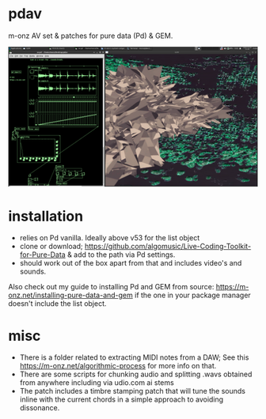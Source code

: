 # pdav

m-onz AV set & patches for pure data (Pd) & GEM.

<img src="screenshot.png" loading="lazy" />

# installation

* relies on Pd vanilla. Ideally above v53 for the list object
* clone or download; https://github.com/algomusic/Live-Coding-Toolkit-for-Pure-Data & add to the path via Pd settings.
* should work out of the box apart from that and includes video's and sounds.

Also check out my guide to installing Pd and GEM from source: https://m-onz.net/installing-pure-data-and-gem if the one in your package manager doesn't include the list object.

# misc

* There is a folder related to extracting MIDI notes from a DAW; See this https://m-onz.net/algorithmic-process for more info on that.
* There are some scripts for chunking audio and splitting .wavs obtained from anywhere including via udio.com ai stems
* The patch includes a timbre stamping patch that will tune the sounds inline with the current chords in a simple approach to avoiding dissonance.

